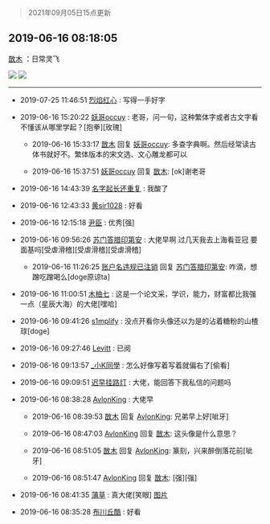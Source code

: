 > 2021年09月05日15点更新
<link rel="stylesheet" href="https://cdn.jsdelivr.net/gh/taotie6/sampleJSON@main/css/photo_show.css">


 ## 2019-06-16 08:18:05 

 [㪚木](https://www.coolapk.com/feed/12264665?shareKey=NWMxOWMwZDRhYzZjNjEzMTc0ZDE~) ：日常灵飞 

<div class="album">
<img class="img-item" src="http://image.coolapk.com/feed/2019/0616/08/1081091_ee43bf7b_4282_4655@2494x3325.jpeg" />
<img class="img-item" src="http://image.coolapk.com/feed/2019/0616/08/1081091_ad417a9c_4282_4657@2494x3325.jpeg" />
</div>

 ------- 

- 2019-07-25 11:46:51 [烈焰红心](uid=2139282) : 写得一手好字 

- 2019-06-16 15:20:22 [妖哥occuy](uid=1388591) : 老哥，问一句，这种繁体字或者古文字看不懂该从哪里学起？[抱拳][玫瑰] 

    - 2019-06-16 15:33:17 [㪚木](uid=1081091) 回复 [妖哥occuy](uid=1388591): 多查字典啊。然后经常读古体书就好不。繁体版本的宋文选、文心雕龙都可以 

    - 2019-06-16 15:37:51 [妖哥occuy](uid=1388591) 回复 [㪚木](uid=1081091): [ok]谢老哥 

- 2019-06-16 14:43:39 [名字起长还重复](uid=485854) : 我酸了 

- 2019-06-16 12:43:33 [黄sir1028](uid=905870) : 好看 

- 2019-06-16 12:15:18 [尹臣](uid=1603373) : 优秀[强] 

- 2019-06-16 09:56:26 [苏门答腊印第安](uid=1316108) : 大佬早啊 过几天我去上海看亚冠 要面基吗[受虐滑稽][受虐滑稽][受虐滑稽] 

    - 2019-06-16 11:26:25 [账户名违规已注销](uid=1039732) 回复 [苏门答腊印第安](uid=1316108): 咋滴，想蹭吃蹭喝么[doge原谅ta] 

- 2019-06-16 11:00:51 [木柚七](uid=1635067) : 这是一个论文采，学识，能力，财富都比我强一点（星辰大海）的大佬[嘿哈] 

- 2019-06-16 09:41:26 [s1mplify](uid=1732022) : 没点开看你头像还以为是的沾着糖粉的山楂球[doge] 

- 2019-06-16 09:27:46 [Levitt](uid=831557) : 已阅 

- 2019-06-16 09:13:57 [_小K同學](uid=691518) : 怎么好像写着写着就偏右了[偷看] 

- 2019-06-16 09:09:51 [迟早挂路灯](uid=874366) : 大佬，能回答下我私信的问题吗 

- 2019-06-16 08:38:28 [AvlonKing](uid=964891) : 大佬早 

    - 2019-06-16 08:39:53 [㪚木](uid=1081091) 回复 [AvlonKing](uid=964891): 兄弟早上好[呲牙] 

    - 2019-06-16 08:47:03 [AvlonKing](uid=964891) 回复 [㪚木](uid=1081091): 这头像是什么意思？ 

    - 2019-06-16 08:51:05 [㪚木](uid=1081091) 回复 [AvlonKing](uid=964891): 篆刻，兴来醉倒落花前[呲牙] 

    - 2019-06-16 08:51:47 [AvlonKing](uid=964891) 回复 [㪚木](uid=1081091): [强][强] 

- 2019-06-16 08:41:35 [蒲草](uid=2173541) : 真大佬[笑眼] [图片](http://image.coolapk.com/feed/2019/0507/23/1081091_4496_9334@320x180.gif)

- 2019-06-16 08:35:28 [布川丘酷](uid=2042016) : 好看 

